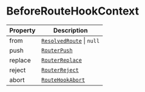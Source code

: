 # BeforeRouteHookContext

| Property | Description |
| ---- | ---- |
| from | [`ResolvedRoute`](/api/types/ResolvedRoute) \| `null` |
| push | [`RouterPush`](/api/types/RouterPush) |
| replace | [`RouterReplace`](/api/types/RouterReplace) |
| reject | [`RouterReject`](/api/types/RouterReject) |
| abort | [`RouteHookAbort`](/api/types/RouteHookAbort) |
